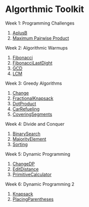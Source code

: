 # Algorthmic Toolkit #

Week 1: Programming Challenges  <br />
1. [AplusB](https://github.com/biz-whitney/Coursera-Data-Structures-and-Algorithms-Specialization-/blob/master/Algorithmic%20Toolkit/Week1_programming_challenges%20/APlusB.java) <br />
1. [Maximum Pairwise Product](https://github.com/biz-whitney/Coursera-Data-Structures-and-Algorithms-Specialization-/blob/master/Algorithmic%20Toolkit/Week1_programming_challenges%20/APlusB.java) 

Week 2: Algorithmic Warmups  <br />
1. [Fibonacci](https://github.com/biz-whitney/Coursera-Data-Structures-and-Algorithms-Specialization-/blob/master/Algorithmic%20Toolkit/Week2_algorithmic_warmup/Fibonacci.java) <br />
2. [FibonacciLastDight](https://github.com/biz-whitney/Coursera-Data-Structures-and-Algorithms-Specialization-/blob/master/Algorithmic%20Toolkit/Week2_algorithmic_warmup/FibonacciLastDigit.java) <br />
3. [GCD](https://github.com/biz-whitney/Coursera-Data-Structures-and-Algorithms-Specialization-/blob/master/Algorithmic%20Toolkit/Week2_algorithmic_warmup/GCD.java) <br />
4. [LCM](https://github.com/biz-whitney/Coursera-Data-Structures-and-Algorithms-Specialization-/blob/master/Algorithmic%20Toolkit/Week2_algorithmic_warmup/LCM.java) <br />

Week 3: Greedy Algorithms
1. [Change](https://github.com/biz-whitney/Coursera-Data-Structures-and-Algorithms-Specialization-/blob/master/Algorithmic%20Toolkit/Week3_greedy_algorithms/Change.java) <br />
2. [FractionalKnapsack](https://github.com/biz-whitney/Coursera-Data-Structures-and-Algorithms-Specialization-/blob/master/Algorithmic%20Toolkit/Week3_greedy_algorithms/FractionalKnapsack.java) <br />
3. [DotProduct](https://github.com/biz-whitney/Coursera-Data-Structures-and-Algorithms-Specialization-/blob/master/Algorithmic%20Toolkit/Week3_greedy_algorithms/DotProduct.java) <br />
4. [CarRefueling](https://github.com/biz-whitney/Coursera-Data-Structures-and-Algorithms-Specialization-/blob/master/Algorithmic%20Toolkit/Week3_greedy_algorithms/CarFueling.java) <br />
5. [CoveringSegments](https://github.com/biz-whitney/Coursera-Data-Structures-and-Algorithms-Specialization-/blob/master/Algorithmic%20Toolkit/Week3_greedy_algorithms/CoveringSegments.java) <br />

Week 4: Divide and Conquer
1. [BinarySearch](https://github.com/biz-whitney/Coursera-Data-Structures-and-Algorithms-Specialization-/blob/master/Algorithmic%20Toolkit/Week4_divide_and_conquer/BinarySearch.java) <br />
2. [MajorityElement](https://github.com/biz-whitney/Coursera-Data-Structures-and-Algorithms-Specialization-/blob/master/Algorithmic%20Toolkit/Week4_divide_and_conquer/MajorityElement.java)
3. [Sorting](https://github.com/biz-whitney/Coursera-Data-Structures-and-Algorithms-Specialization-/blob/master/Algorithmic%20Toolkit/Week4_divide_and_conquer/Sorting.java) <br />

Week 5: Dynamic Programming
1. [ChangeDP](https://github.com/biz-whitney/Coursera-Data-Structures-and-Algorithms-Specialization-/blob/master/Algorithmic%20Toolkit/Week5_dynamic_programming1/ChangeDP.java) <br />
2. [EditDistance](https://github.com/biz-whitney/Coursera-Data-Structures-and-Algorithms-Specialization-/blob/master/Algorithmic%20Toolkit/Week5_dynamic_programming1/EditDistance.java) <br />
3. [PrimitiveCalculator](https://github.com/biz-whitney/Coursera-Data-Structures-and-Algorithms-Specialization-/blob/master/Algorithmic%20Toolkit/Week5_dynamic_programming1/PrimitiveCalculator.java) <br />

Week 6: Dynamic Programming 2
1. [Knapsack](https://github.com/biz-whitney/Coursera-Data-Structures-and-Algorithms-Specialization-/blob/master/Algorithmic%20Toolkit/Week6_dynamic_programming2/Knapsack.java) <br />
2. [PlacingParentheses](https://github.com/biz-whitney/Coursera-Data-Structures-and-Algorithms-Specialization-/blob/master/Algorithmic%20Toolkit/Week6_dynamic_programming2/PlacingParentheses.java) <br />
